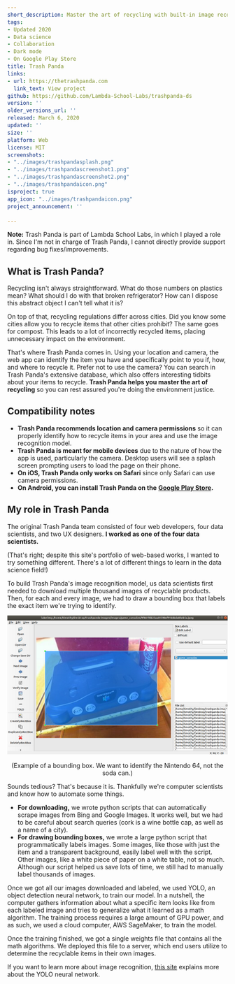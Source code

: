 ```yaml
---
short_description: Master the art of recycling with built-in image recognition
tags:
- Updated 2020
- Data science
- Collaboration
- Dark mode
- On Google Play Store
title: Trash Panda
links:
- url: https://thetrashpanda.com
  link_text: View project
github: https://github.com/Lambda-School-Labs/trashpanda-ds
version: ''
older_versions_url: ''
released: March 6, 2020
updated: ''
size: ''
platform: Web
license: MIT
screenshots:
- "../images/trashpandasplash.png"
- "../images/trashpandascreenshot1.png"
- "../images/trashpandascreenshot2.png"
- "../images/trashpandaicon.png"
isproject: true
app_icon: "../images/trashpandaicon.png"
project_announcement: ''

---
```

**Note:** Trash Panda is part of Lambda School Labs, in which I played a role in. Since I'm not in charge of Trash Panda, I cannot directly provide support regarding bug fixes/improvements.

## **What is Trash Panda?**

Recycling isn't always straightforward. What do those numbers on plastics mean? What should I do with that broken refrigerator? How can I dispose this abstract object I can't tell what it is?

On top of that, recycling regulations differ across cities. Did you know some cities allow you to recycle items that other cities prohibit? The same goes for compost. This leads to a lot of incorrectly recycled items, placing unnecessary impact on the environment.

That's where Trash Panda comes in. Using your location and camera, the web app can identify the item you have and specifically point to you if, how, and where to recycle it. Prefer not to use the camera? You can search in Trash Panda's extensive database, which also offers interesting tidbits about your items to recycle. **Trash Panda helps you master the art of recycling** so you can rest assured you're doing the environment justice.

## **Compatibility notes**

- **Trash Panda recommends location and camera permissions** so it can properly identify how to recycle items in your area and use the image recognition model.
- **Trash Panda is meant for mobile devices** due to the nature of how the app is used, particularly the camera. Desktop users will see a splash screen prompting users to load the page on their phone.
- **On iOS, Trash Panda only works on Safari** since only Safari can use camera permissions.
- **On Android, you can install Trash Panda on the** [**Google Play Store**](https://play.google.com/store/apps/details?id=com.thetrashpanda.twa)**.**

## **My role in Trash Panda**

The original Trash Panda team consisted of four web developers, four data scientists, and two UX designers. **I worked as one of the four data scientists.**

(That's right; despite this site's portfolio of web-based works, I wanted to try something different. There's a lot of different things to learn in the data science field!)

To build Trash Panda's image recognition model, us data scientists first needed to download multiple thousand images of recyclable products. Then, for each and every image, we had to draw a bounding box that labels the exact item we're trying to identify.

![](../images/boundingboxexample.png)

<p align="center">
(Example of a bounding box. We want to identify the Nintendo 64, not the soda can.)
</p>

Sounds tedious? That's because it is. Thankfully we're computer scientists and know how to automate some things.

- **For downloading,** we wrote python scripts that can automatically scrape images from Bing and Google Images. It works well, but we had to be careful about search queries (cork is a wine bottle cap, as well as a name of a city).
- **For drawing bounding boxes,** we wrote a large python script that programmatically labels images. Some images, like those with just the item and a transparent background, easily label well with the script. Other images, like a white piece of paper on a white table, not so much. Although our script helped us save lots of time, we still had to manually label thousands of images.

Once we got all our images downloaded and labeled, we used YOLO, an object detection neural network, to train our model. In a nutshell, the computer gathers information about what a specific item looks like from each labeled image and tries to generalize what it learned as a math algorithm. The training process requires a large amount of GPU power, and as such, we used a cloud computer, AWS SageMaker, to train the model.

Once the training finished, we got a single weights file that contains all the math algorithms. We deployed this file to a server, which end users utilize to determine the recyclable items in their own images.

If you want to learn more about image recognition, [this site](https://pjreddie.com/darknet/yolo/) explains more about the YOLO neural network.